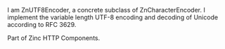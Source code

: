 I am ZnUTF8Encoder, a concrete subclass of ZnCharacterEncoder.
I implement the variable length UTF-8 encoding and decoding of Unicode according to RFC 3629.

Part of Zinc HTTP Components.